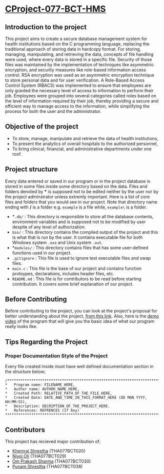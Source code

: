 # [CProject-077-BCT-HMS](https://github.com/niyoj/CProject-077-BCT-HMS)

## Introduction to the project
This project aims to create a secure database management system for health institutions based on the C programming language, replacing the traditional approach of storing data in hardcopy format. For storing, managing, manipulating, and retrieving the data, concepts of file handling were used, where every data is stored in a specific file. Security of those files was maintained by the implementation of techniques like asymmetric encryption, and security measures like role-based information access control. RSA encryption was used as an asymmetric encryption technique to store personal data and for user verification. A Role-Based Access Control System (RBACS) was implemented to ensure that employees are only granted the necessary level of access to information to perform their job. Employees were grouped into several categories called roles based on the level of information required by their job, thereby providing a secure and efficient way to manage access to the information, while simplifying the process for both the user and the administrator.

## Objective of the project
* To store, manage, manipulate and retrieve the data of health institutions,
* To present the analytics of overall hospitals to the authorized personnel,
* To bring clinical, financial, and administrative departments under one roof.

## Project structure
Every data entered or saved in our program or in the project database is stored in some files inside some directory based on the data. Files and folders denoted by **\*** is supposed not to be edited neither by the user nor by the project adminstrator unless extremly important. Here is a list of core files and folders that you would see in our project. Note that directory name ending with **/** is a folder e.g. `example` is a file while, `example\` is a folder.

* \*`.db/` : This directory is responsible to store all the database contents, environment variables and is supposed not to be modified by user despite of any level of authorization. 
* `bin/` : This directory contains the compiled output of the project and this is what that is run by the  user. It contains executable file for both Windows system `.exe` and Unix system `.out`.
* \*`modules/` : This directory contains files that has some user-defined functions used in our project. 
* `.gitignore` : This file is used to ignore test executable files and swap files.
* `main.c` : This file is the base of our project and contains function protoypes, declarations, includes header files, etc.
* `README.md` : This file is for contributors to be read before starting contribution. It covers some brief explanation of our project.

## Before Contributing
Before contributing to the project, you can look at the project's proposal for better understanding about the project, [from this link](https://drive.google.com/file/d/1uvEKRaumQtYOK4uz4cqk8jRVM7G-kg5s/view?usp=sharing). Also, here is the [demo video](https://drive.google.com/file/d/1Bm0yPcZvkcr1tBDbAD2Th6LryI7lrDSG/view?usp=sharing) of the program that will give you the basic idea of what our program really looks like.

## Tips Regarding the Project
### Proper Documentation Style of the Project
Every file created inside must have well defined documentation section in the structure below;
````
/******************************************************************************************************
*   Program name: FILENAME_HERE,
*   Author name: AUTHOR_NAME_HERE, 
*   Created Path: RELATIVE_PATH_OF_THE_FILE_HERE,
*   Created Date: DATE_AND_TIME_IN_THIS_FORMAT_HERE (DD MON YYYY, HH:MM:SS),
*   Description: DECRIPTION_OF_THE_PROJECT_HERE.
*   References: REFRENCES (If Any)
*******************************************************************************************************/
````

## Contributors
This project has recieved major contribution of;
* [Khemraj Shrestha](https://github.com/itsmekhemraj) \(THA077BCT020\)
* [Niyoj Oli](https://github.com/niyoj) \(THA077BCT029\)
* [Om Prakash Sharma](https://github.com/ompiepy) \(THA077BCT030\)
* [Punam Shrestha](https://github.com/punamshrestha1) \(THA077BCT038\)
